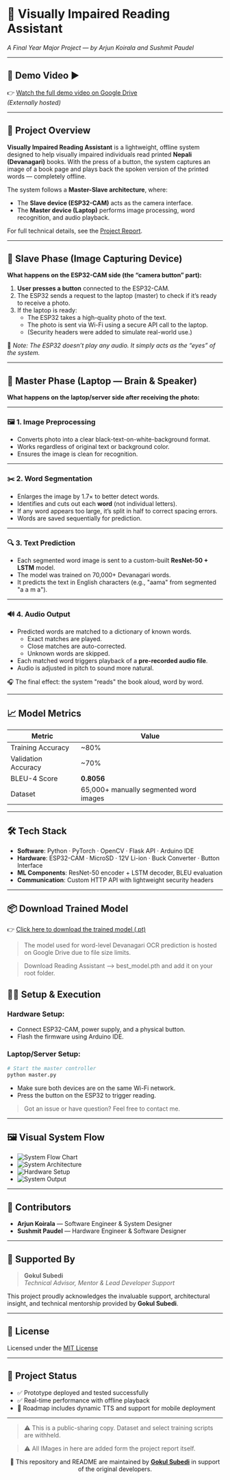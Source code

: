 # 📘 Visually Impaired Reading Assistant  
_A Final Year Major Project — by Arjun Koirala and Sushmit Paudel_

---

## 🎥 Demo Video ▶️  
👉 [Watch the full demo video on Google Drive](https://drive.google.com/your-video-link)  
_(Externally hosted)_

---

## 📌 Project Overview

**Visually Impaired Reading Assistant** is a lightweight, offline system designed to help visually impaired individuals read printed **Nepali (Devanagari)** books. With the press of a button, the system captures an image of a book page and plays back the spoken version of the printed words — completely offline.

The system follows a **Master-Slave architecture**, where:
- The **Slave device (ESP32-CAM)** acts as the camera interface.
- The **Master device (Laptop)** performs image processing, word recognition, and audio playback.

For full technical details, see the [Project Report](report.pdf).

---

## 🔁 Slave Phase (Image Capturing Device)

**What happens on the ESP32-CAM side (the “camera button” part):**

1. **User presses a button** connected to the ESP32-CAM.
2. The ESP32 sends a request to the laptop (master) to check if it’s ready to receive a photo.
3. If the laptop is ready:
   - The ESP32 takes a high-quality photo of the text.
   - The photo is sent via Wi-Fi using a secure API call to the laptop.
   - (Security headers were added to simulate real-world use.)

📝 *Note: The ESP32 doesn’t play any audio. It simply acts as the “eyes” of the system.*

---

## 🧠 Master Phase (Laptop — Brain & Speaker)

**What happens on the laptop/server side after receiving the photo:**

---

### 🖼️ 1. Image Preprocessing

- Converts photo into a clear black-text-on-white-background format.
- Works regardless of original text or background color.
- Ensures the image is clean for recognition.

---

### ✂️ 2. Word Segmentation

- Enlarges the image by 1.7× to better detect words.
- Identifies and cuts out each **word** (not individual letters).
- If any word appears too large, it’s split in half to correct spacing errors.
- Words are saved sequentially for prediction.

---

### 🔍 3. Text Prediction

- Each segmented word image is sent to a custom-built **ResNet-50 + LSTM** model.
- The model was trained on 70,000+ Devanagari words.
- It predicts the text in English characters (e.g., "aama" from segmented "a a m a").

---

### 🔊 4. Audio Output

- Predicted words are matched to a dictionary of known words.
  - Exact matches are played.
  - Close matches are auto-corrected.
  - Unknown words are skipped.
- Each matched word triggers playback of a **pre-recorded audio file**.
- Audio is adjusted in pitch to sound more natural.

🎧 The final effect: the system "reads" the book aloud, word by word.

---

## 📈 Model Metrics

| Metric | Value |
|--------|-------|
| Training Accuracy | ~80% |
| Validation Accuracy | ~70% |
| BLEU-4 Score | **0.8056** |
| Dataset | 65,000+ manually segmented word images |

---

## 🛠️ Tech Stack

- **Software**: Python · PyTorch · OpenCV · Flask API · Arduino IDE  
- **Hardware**: ESP32-CAM · MicroSD · 12V Li-ion · Buck Converter · Button Interface  
- **ML Components**: ResNet-50 encoder + LSTM decoder, BLEU evaluation  
- **Communication**: Custom HTTP API with lightweight security headers  

---

## 📦 Download Trained Model

👉 [Click here to download the trained model (.pt)](https://drive.google.com/drive/folders/123BWaP7u2BaRjVuG3aLw4tQGxAhvYjzR?usp=sharing)


> The model used for word-level Devanagari OCR prediction is hosted on Google Drive due to file size limits.

> Download Reading Assistant --> best_model.pth and add it on your root folder.


## 🧑‍💻 Setup & Execution

### Hardware Setup:
- Connect ESP32-CAM, power supply, and a physical button.
- Flash the firmware using Arduino IDE.

### Laptop/Server Setup:
```bash
# Start the master controller
python master.py
```
- Make sure both devices are on the same Wi-Fi network.
- Press the button on the ESP32 to trigger reading.

> Got an issue or have question? Feel free to contact me.
---


## 🖼️ Visual System Flow

- ![System Flow Chart](images/flowchart.png)
- ![System Architecture](images/architecture.png)
- ![Hardware Setup](images/hardware.png)
- ![System Output](images/output.png)

---

## 👥 Contributors

- **Arjun Koirala** — Software Engineer & System Designer  
- **Sushmit Paudel** — Hardware Engineer & Software Designer  

---

## 🤝 Supported By

> **Gokul Subedi**  
> _Technical Advisor, Mentor & Lead Developer Support_  

This project proudly acknowledges the invaluable support, architectural insight, and technical mentorship provided by **Gokul Subedi**.

---

## 🪪 License

Licensed under the [MIT License](https://opensource.org/licenses/MIT)

---

## 📌 Project Status

- ✅ Prototype deployed and tested successfully
- ✅ Real-time performance with offline playback
- 🔄 Roadmap includes dynamic TTS and support for mobile deployment

---

> ⚠️ This is a public-sharing copy. Dataset and select training scripts are withheld.

> ⚠️ All IMages in here are added form the project report itself.

<sub><p align="center">📘 This repository and README are maintained by <a href="https://github.com/MeSafal/" target="_blank"><u><strong>Gokul Subedi</strong></u></a> in support of the original developers.</p></sub>
